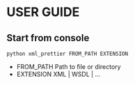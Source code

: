 # USER GUIDE

## Start from console


    python xml_prettier FROM_PATH EXTENSION


* FROM_PATH Path to file or directory
* EXTENSION XML | WSDL | ...
